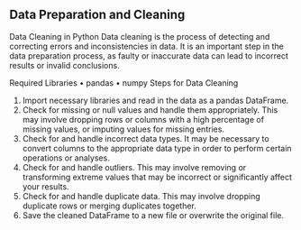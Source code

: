 ## Data Preparation and Cleaning

Data Cleaning in Python
Data cleaning is the process of detecting and correcting errors and inconsistencies in data. It is an important step in the data preparation process, as faulty or inaccurate data can lead to incorrect results or invalid conclusions.

Required Libraries
•	pandas
•	numpy
Steps for Data Cleaning
1.	Import necessary libraries and read in the data as a pandas DataFrame.
2.	Check for missing or null values and handle them appropriately. This may involve dropping rows or columns with a high percentage of missing values, or imputing values for missing entries.
3.	Check for and handle incorrect data types. It may be necessary to convert columns to the appropriate data type in order to perform certain operations or analyses.
4.	Check for and handle outliers. This may involve removing or transforming extreme values that may be incorrect or significantly affect your results.
5.	Check for and handle duplicate data. This may involve dropping duplicate rows or merging duplicates together.
6.	Save the cleaned DataFrame to a new file or overwrite the original file.

